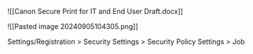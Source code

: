 ![[Canon Secure Print for IT and End User Draft.docx]]


![[Pasted image 20240905104305.png]]

Settings/Registration > Security Settings > Security Policy Settings > Job